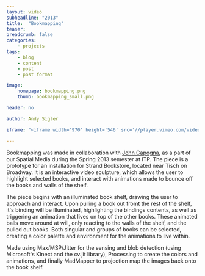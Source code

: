 ```yaml
---
layout: video
subheadline: "2013"
title:  "Bookmapping"
teaser: 
breadcrumb: false
categories:
    - projects
tags:
    - blog
    - content
    - post
    - post format

image:
    homepage: bookmapping.png
    thumb: bookmapping_small.png

header: no

author: Andy Sigler

iframe: "<iframe width='970' height='546' src='//player.vimeo.com/video/60603629' frameborder='0' allowfullscreen></iframe>"

---
```

Bookmapping was made in collaboration with <a href="https://johncapogna.com/" target="blank">John Capogna</a>, as a part of our Spatial Media during the Spring 2013 semester at ITP. The piece is a prototype for an installation for Strand Bookstore, located near Tisch on Broadway. It is an interactive video sculpture, which allows the user to highlight selected books, and interact with animations made to bounce off the books and walls of the shelf.

The piece begins with an illuminated book shelf, drawing the user to approach and interact. Upon pulling a book out fromt the rest of the shelf, it's binding will be illuminated, highlighting the bindings contents, as well as triggering an animation that lives on top of the other books. These animated balls move around at will, only reacting to the walls of the shelf, and the pulled out books. Both singular and groups of books can be selected, creating a color palette and environment for the animations to live within.

Made using Max/MSP/Jitter for the sensing and blob detection (using Microsoft's Kinect and the cv.jit library), Processing to create the colors and animations, and finally MadMapper to projection map the images back onto the book shelf.